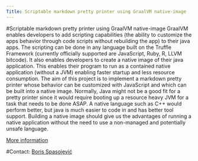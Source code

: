 ```yaml
---
Title: Scriptable markdown pretty printer using GraalVM native-image
---
```

#Scriptable markdown pretty printer using GraalVM native-image
GraalVM enables developers to add scripting capabilities (the ability to customize the apps behavior through code scripts without rebuilding the app) to their java apps. The scripting can be done in any language built on the Truffle Framework (currently officially supported are JavaScript, Ruby, R, LLVM bitcode). It also enables developers to create a native image of their java application. This enables their program to run as a contained native application (without a JVM) enabling faster startup and less resource consumption. The aim of this project is to implement a markdown pretty printer whose behavior  can be customized with JavaScript and which can be built into a native image. Normally, Java might not be a good fit for a pretty printer since it would require booting up a resource heavy JVM for a task that needs to be done ASAP. A native language such as C&#43;&#43; would perform better, but java is much easier to code in and has better tool support. Building a native image should give us the advantages of running a native application without the need to use a non-managed and potentially unsafe language.

[More information](http://www.graalvm.org/)  

#Contact: 
[Boris Spasojević](%base_url%/staff/Boris-Spasojevic)
